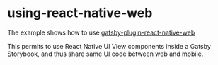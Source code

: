 # using-react-native-web

The example shows how to use
[gatsby-plugin-react-native-web](https://github.com/slorber/gatsby-plugin-react-native-web)

This permits to use React Native UI View components inside a Gatsby Storybook, and thus share same UI code between web and mobile.
